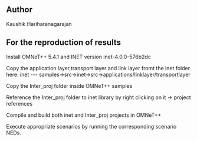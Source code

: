 ## Author

Kaushik Hariharanagarajan

## For the reproduction of results

Install OMNeT++ 5.4.1 and INET version inet-4.0.0-576b2dc


Copy the application layer,transport layer and link layer fromt the inet folder
here: inet --- samples->src->inet->src->applications/linklayer/transportlayer

Copy the Inter_proj folder inside OMNeT++ samples

Reference the Inter_proj folder to inet library by right clicking on it 
-> project references

Compile and build both inet and Inter_proj projects in OMNeT++

Execute appropriate scenarios by running the corresponding scenario NEDs.